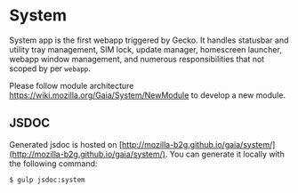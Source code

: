 # System

System app is the first webapp triggered by Gecko. It handles statusbar and utility tray management, SIM lock, update manager, homescreen launcher, webapp window management, and numerous responsibilities that not scoped by per `webapp`.

Please follow module architecture https://wiki.mozilla.org/Gaia/System/NewModule to develop a new module.


## JSDOC

Generated jsdoc is hosted on [http://mozilla-b2g.github.io/gaia/system/](http://mozilla-b2g.github.io/gaia/system/). You can generate it locally with the following command:

```
$ gulp jsdoc:system
```
